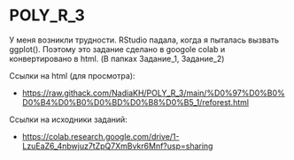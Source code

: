 # POLY_R_3
У меня возникли трудности. RStudio падала, когда я пыталась вызвать ggplot(). Поэтому это задание сделано в googole colab и конвертировано в html. (В папках Задание_1, Задание_2)

Ссылки на html (для просмотра):
* https://raw.githack.com/NadiaKH/POLY_R_3/main/%D0%97%D0%B0%D0%B4%D0%B0%D0%BD%D0%B8%D0%B5_1/reforest.html


Ссылки на исходники заданий:
* https://colab.research.google.com/drive/1-LzuEaZ6_4nbwjuz7tZpQ7XmBvkr6Mnf?usp=sharing
